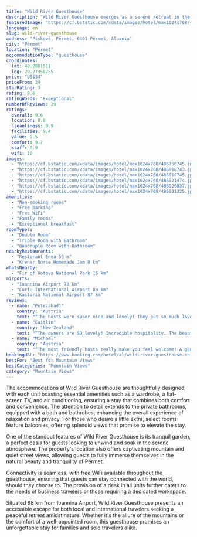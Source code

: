 ```yaml
---
title: "Wild River Guesthouse"
description: "Wild River Guesthouse emerges as a serene retreat in the heart of Përmet, Gjirokastër County, offering guests a unique blend of comfort and natural beauty."
featuredImage: "https://cf.bstatic.com/xdata/images/hotel/max1024x768/486750745.jpg?k=a04d8b6879d52e3cd829215850cf20987de13f80f98c8164efccf37a3ffa62f7&o=&hp=1"
language: en
slug: wild-river-guesthouse
address: "Piskovë, Përmet, 6401 Përmet, Albania"
city: "Përmet"
location: "Përmet"
accommodationType: "guesthouse"
coordinates:
  lat: 40.2801511
  lng: 20.27358755
price: "US$34"
priceFrom: 34
starRating: 3
rating: 9.6
ratingWords: "Exceptional"
numberOfReviews: 29
ratings:
  overall: 9.6
  location: 8.8
  cleanliness: 9.9
  facilities: 9.4
  value: 9.5
  comfort: 9.7
  staff: 9.9
  wifi: 10
images:
  - "https://cf.bstatic.com/xdata/images/hotel/max1024x768/486750745.jpg?k=a04d8b6879d52e3cd829215850cf20987de13f80f98c8164efccf37a3ffa62f7&o=&hp=1"
  - "https://cf.bstatic.com/xdata/images/hotel/max1024x768/486918743.jpg?k=7a41fc6c8441fd0832d49b789bdb8e8797806c16745ab8ea6a587a1c29888fb5&o=&hp=1"
  - "https://cf.bstatic.com/xdata/images/hotel/max1024x768/486918745.jpg?k=0fadd0022fd8b5de11faea58b0bbb11be39eefdf88c57302642fd20f8e00f8e7&o=&hp=1"
  - "https://cf.bstatic.com/xdata/images/hotel/max1024x768/486921474.jpg?k=e05e75701deda4da5decfd7fc790c255a79941351544e6788f07a8e42898cfc9&o=&hp=1"
  - "https://cf.bstatic.com/xdata/images/hotel/max1024x768/486920837.jpg?k=4178b364660b0b8c44667c56c7e8f8a5d765b5823dbded2d481f9a1aac4226cb&o=&hp=1"
  - "https://cf.bstatic.com/xdata/images/hotel/max1024x768/486931325.jpg?k=9a76b70ebcad3f5387450e3b03bb7ecd6a776ba00403c3726e64330c0b3d3fc4&o=&hp=1"
amenities:
  - "Non-smoking rooms"
  - "Free parking"
  - "Free WiFi"
  - "Family rooms"
  - "Exceptional breakfast"
roomTypes:
  - "Double Room"
  - "Triple Room with Bathroom"
  - "Quadruple Room with Bathroom"
nearbyRestaurants:
  - "Restorant Enea 50 m"
  - "Krenar Nurce Homemade Jam 8 km"
whatsNearby:
  - "Fir of Hotova National Park 16 km"
airports:
  - "Ioannina Airport 78 km"
  - "Corfu International Airport 80 km"
  - "Kastoria National Airport 87 km"
reviews:
  - name: "Petezahad1"
    country: "Austria"
    text: "“The hosts were super nice and lovely! They put so much love in the place and took really good care of us. Would defenetly recommend! 10/10”"
  - name: "Caitlin"
    country: "New Zealand"
    text: "“The owners are SO lovely! Incredible hospitality. The beautiful traditional Albanian breakfast was so delicious. Everything is clean and comfortable. We caught the bus from Gjirokaster and it stopped right outside the guesthouse. It’s not in the...”"
  - name: "Michael"
    country: "Austria"
    text: "“The most friendly hosts really make you feel welcome! A genuine experience in a true Albanian setting.”"
bookingURL: "https://www.booking.com/hotel/al/wild-river-guesthouse.en-gb.html?aid=8035640"
bestFor: "Best for Mountain Views"
bestCategories: "Mountain Views"
category: "Mountain Views"
---
```


The accommodations at Wild River Guesthouse are thoughtfully designed, with each unit boasting essential amenities such as a wardrobe, a flat-screen TV, and air conditioning, ensuring a stay that combines both comfort and convenience. The attention to detail extends to the private bathrooms, equipped with a bath and bathrobes, enhancing the overall experience of relaxation and privacy. For those who desire a little extra, select rooms feature balconies, offering splendid views that promise to elevate the stay.

One of the standout features of Wild River Guesthouse is its tranquil garden, a perfect oasis for guests looking to unwind and soak in the serene atmosphere. The property's location also offers captivating mountain and quiet street views, allowing guests to fully immerse themselves in the natural beauty and tranquility of Përmet.

Connectivity is seamless, with free WiFi available throughout the guesthouse, ensuring that guests can stay connected with the world, should they choose to. The provision of a desk in all units further caters to the needs of business travelers or those requiring a dedicated workspace.

Situated 98 km from Ioannina Airport, Wild River Guesthouse presents an accessible escape for both local and international travelers seeking a peaceful retreat amidst nature. Whether it's the allure of the mountains or the comfort of a well-appointed room, this guesthouse promises an unforgettable stay for families and solo travelers alike.